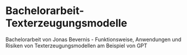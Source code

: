 # Bachelorarbeit-Texterzeugungsmodelle
Bachelorarbeit von Jonas Bevernis - Funktionsweise, Anwendungen und Risiken von Texterzeugungsmodellen am Beispiel von GPT
